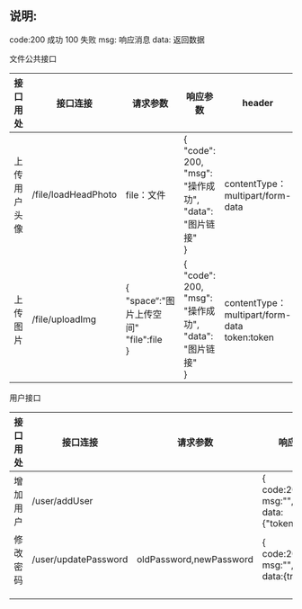 ## 说明:
code:200 成功  100 失败
msg: 响应消息
data: 返回数据

文件公共接口

| 接口用处     | 接口连接            | 请求参数                                              | 响应参数                                                     | header                                            | 请求方式 |
| ------------ | ------------------- | ----------------------------------------------------- | ------------------------------------------------------------ | ------------------------------------------------- | -------- |
| 上传用户头像 | /file/loadHeadPhoto | file：文件                                            | {<br/>    "code": 200,<br/>    "msg": "操作成功",<br/>    "data": "图片链接"<br/>} | contentType：multipart/form-data                  | post     |
| 上传图片     | /file/uploadImg     | {<br />"space“:"图片上传空间"<br />"file":file<br />} | {<br/>    "code": 200,<br/>    "msg": "操作成功",<br/>    "data": "图片链接"<br/>} | contentType：multipart/form-data<br />token:token | post     |

用户接口

| 接口用处 | 接口连接             | 请求参数                | 响应参数                                                 | header | 请求方式 |
| -------- | -------------------- | ----------------------- | -------------------------------------------------------- | ------ | -------- |
| 增加用户 | /user/addUser        |                         | {<br />code:200,<br />msg:"",<br />data:{"token":token}}  |        | post     |
| 修改密码 | /user/updatePassword | oldPassword,newPassword | {<br />code:200,<br />msg:"",<br />data:{true}}           | token  | post     |
|          |                      |                         |                                                          |        |          |
|          |                      |                         |                                                          |        |          |
|          |                      |                         |                                                          |        |          |

